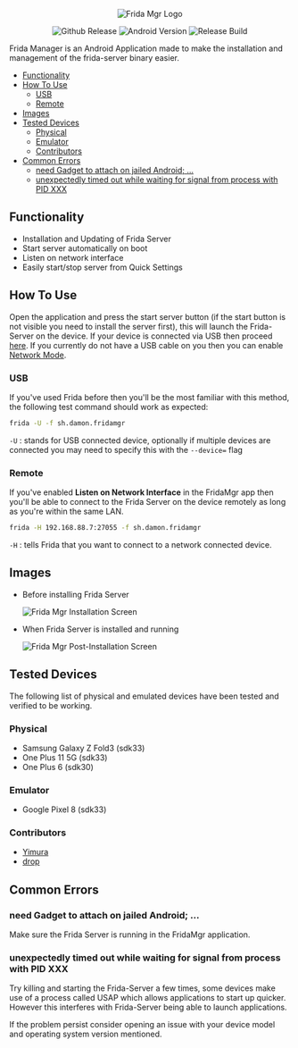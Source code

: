 <p align="center">
  <img align="center" src="app/src/main/res/mipmap-xxxhdpi/ic_launcher.webp" alt="Frida Mgr Logo"/>
</p>

<p align="center">
  <img alt="Github Release" src="https://img.shields.io/github/v/release/Yimura/FridaMgr">
  <img alt="Android Version" src="https://img.shields.io/badge/Android_Version-10%2B-blue?logo=android">
  <img alt="Release Build" src="https://github.com/Yimura/FridaMgr/actions/workflows/release.yml/badge.svg">
</p>

Frida Manager is an Android Application made to make the installation and management of the frida-server binary easier.

- [Functionality](#functionality)
- [How To Use](#how-to-use)
  - [USB](#usb)
  - [Remote](#remote)
- [Images](#images)
- [Tested Devices](#tested-devices)
  - [Physical](#physical)
  - [Emulator](#emulator)
  - [Contributors](#contributors)
- [Common Errors](#common-errors)
  - [need Gadget to attach on jailed Android; ...](#need-gadget-to-attach-on-jailed-android-)
  - [unexpectedly timed out while waiting for signal from process with PID XXX](#unexpectedly-timed-out-while-waiting-for-signal-from-process-with-pid-xxx)

## Functionality

- Installation and Updating of Frida Server
- Start server automatically on boot
- Listen on network interface
- Easily start/stop server from Quick Settings

## How To Use

Open the application and press the start server button (if the start button is not visible you need to install the server first), this will launch the Frida-Server on the device.
If your device is connected via USB then proceed [here](#usb). If you currently do not have a USB cable on you then you can enable [Network Mode](#remote).

### USB

If you've used Frida before then you'll be the most familiar with this method, the following test command should work as expected:

```bash
frida -U -f sh.damon.fridamgr
```

`-U` : stands for USB connected device, optionally if multiple devices are connected you may need to specify this with the `--device=` flag

### Remote

If you've enabled **Listen on Network Interface** in the FridaMgr app then you'll be able to connect to the Frida Server on the device remotely as long as you're within the same LAN.

```bash
frida -H 192.168.88.7:27055 -f sh.damon.fridamgr
```

`-H` : tells Frida that you want to connect to a network connected device.

## Images

- Before installing Frida Server

  ![Frida Mgr Installation Screen](docs/imgs/install_screen.png)

- When Frida Server is installed and running

  ![Frida Mgr Post-Installation Screen](docs/imgs/post_install_screen.png)

## Tested Devices

The following list of physical and emulated devices have been tested and verified to be working.

### Physical

- Samsung Galaxy Z Fold3 (sdk33)
- One Plus 11 5G (sdk33)
- One Plus 6 (sdk30)

### Emulator

- Google Pixel 8 (sdk33)

### Contributors

- [Yimura](https://x.com/Yimura9)
- [drop](https://x.com/dropn0w)

## Common Errors

### need Gadget to attach on jailed Android; ...

Make sure the Frida Server is running in the FridaMgr application.

### unexpectedly timed out while waiting for signal from process with PID XXX

Try killing and starting the Frida-Server a few times, some devices make use of a process called USAP which allows applications to start up quicker.
However this interferes with Frida-Server being able to launch applications.

If the problem persist consider opening an issue with your device model and operating system version mentioned.
